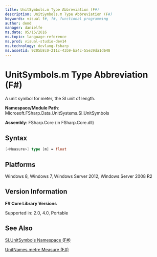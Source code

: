 ```yaml
---
title: UnitSymbols.m Type Abbreviation (F#)
description: UnitSymbols.m Type Abbreviation (F#)
keywords: visual f#, f#, functional programming
author: dend
manager: danielfe
ms.date: 05/16/2016
ms.topic: language-reference
ms.prod: visual-studio-dev14
ms.technology: devlang-fsharp
ms.assetid: 9205b8c0-211c-43b9-ba4c-55e39da1d648 
---
```


# UnitSymbols.m Type Abbreviation (F#)

A unit symbol for meter, the SI unit of length.

**Namespace/Module Path**: Microsoft.FSharp.Data.UnitSystems.SI.UnitSymbols

**Assembly**: FSharp.Core (in FSharp.Core.dll)


## Syntax

```fsharp
[<Measure>] type [m] = float
```

## Platforms
Windows 8, Windows 7, Windows Server 2012, Windows Server 2008 R2


## Version Information
**F# Core Library Versions**

Supported in: 2.0, 4.0, Portable

## See Also
[SI.UnitSymbols Namespace &#40;F&#35;&#41;](SI.UnitSymbols-Namespace-%5BFSharp%5D.md)

[UnitNames.metre Measure &#40;F&#35;&#41;](UnitNames.metre-Measure-%5BFSharp%5D.md)